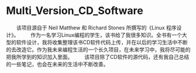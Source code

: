 # Multi_Version_CD_Software
　　该项目源自于 Neil Matthew 和 Richard Stones 所撰写的《Linux 程序设计》。
　　作为一名学习Linux编程的学生，该书给了我很多知识。全书有一个大型的软件设计，我将收集整理该书CD软件代码上传，并在以后的学习生活中不断的去改造它。作为我未来编程生活的一个长久项目，在未来学习中，我将尽可能的把我所学到的知识加入里面。
　　该项目除了CD软件的源代码，还有我自己总结的一些笔记，也会在未来的生活中不断改善。
